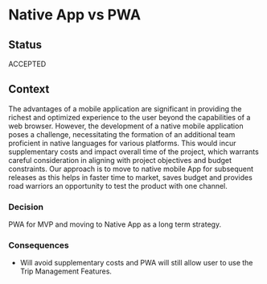 # Native App vs PWA

## Status

ACCEPTED

## Context

The advantages of a mobile application are significant in providing the richest and optimized experience to the user beyond the capabilities of a web browser. However, the development of a native mobile application poses a challenge, necessitating the formation of an additional team proficient in native languages for various platforms. This would incur supplementary costs and impact overall time of the project, which warrants careful consideration in aligning with project objectives and budget constraints.
Our approach is to move to native mobile App for subsequent releases as this helps in faster time to market, saves budget and provides road warriors an opportunity to test the product with one channel.

### Decision

PWA for MVP and moving to Native App as a long term strategy.

### Consequences
- Will avoid supplementary costs and PWA will still allow user to use the Trip Management Features.
